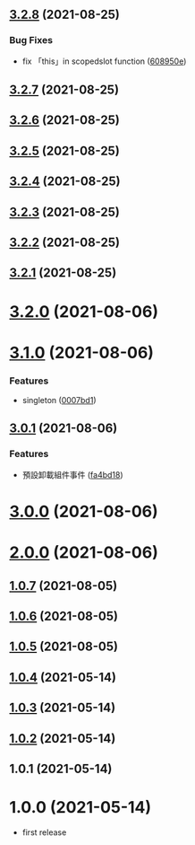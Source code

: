 ## [3.2.8](https://github.com/dylan237/vuejs-dynamic-component/compare/v3.2.7...v3.2.8) (2021-08-25)


### Bug Fixes

* fix 「this」in  scopedslot function ([608950e](https://github.com/dylan237/vuejs-dynamic-component/commit/608950ec10579d45e3d4c824fc17f9fe5115b48c))



## [3.2.7](https://github.com/dylan237/vuejs-dynamic-component/compare/v3.2.6...v3.2.7) (2021-08-25)



## [3.2.6](https://github.com/dylan237/vuejs-dynamic-component/compare/v3.2.5...v3.2.6) (2021-08-25)



## [3.2.5](https://github.com/dylan237/vuejs-dynamic-component/compare/v3.2.4...v3.2.5) (2021-08-25)



## [3.2.4](https://github.com/dylan237/vuejs-dynamic-component/compare/v3.2.1...v3.2.4) (2021-08-25)



## [3.2.3](https://github.com/dylan237/vuejs-dynamic-component/compare/v3.2.1...v3.2.3) (2021-08-25)



## [3.2.2](https://github.com/dylan237/vuejs-dynamic-component/compare/v0.1.1...v3.2.2) (2021-08-25)



## [3.2.1](https://github.com/dylan237/vuejs-dynamic-component/compare/v3.2.0...v3.2.1) (2021-08-25)



# [3.2.0](https://github.com/dylan237/vuejs-dynamic-component/compare/v3.1.0...v3.2.0) (2021-08-06)



# [3.1.0](https://github.com/dylan237/vuejs-dynamic-component/compare/v3.0.1...v3.1.0) (2021-08-06)


### Features

* singleton ([0007bd1](https://github.com/dylan237/vuejs-dynamic-component/commit/0007bd16565fc7fa203e6277d4bbee330632d9e8))



## [3.0.1](https://github.com/dylan237/vuejs-dynamic-component/compare/v3.0.0...v3.0.1) (2021-08-06)

### Features

- 預設卸載組件事件 ([fa4bd18](https://github.com/dylan237/vuejs-dynamic-component/commit/fa4bd1862b094e327da5b83789cdc8d790f04684))

# [3.0.0](https://github.com/dylan237/vuejs-dynamic-component/compare/v2.0.0...v3.0.0) (2021-08-06)

# [2.0.0](https://github.com/dylan237/vuejs-dynamic-component/compare/v1.0.7...v2.0.0) (2021-08-06)

## [1.0.7](https://github.com/dylan237/vuejs-dynamic-component/compare/v1.0.6...v1.0.7) (2021-08-05)

## [1.0.6](https://github.com/dylan237/vuejs-dynamic-component/compare/v1.0.4...v1.0.6) (2021-08-05)

## [1.0.5](https://github.com/dylan237/vuejs-dynamic-component/compare/v1.0.4...v1.0.5) (2021-08-05)

## [1.0.4](https://github.com/dylan237/vuejs-dynamic-component/compare/v1.0.3...v1.0.4) (2021-05-14)

## [1.0.3](https://github.com/dylan237/vuejs-dynamic-component/compare/v1.0.2...v1.0.3) (2021-05-14)

## [1.0.2](https://github.com/dylan237/vuejs-dynamic-component/compare/v1.0.1...v1.0.2) (2021-05-14)

## 1.0.1 (2021-05-14)

# 1.0.0 (2021-05-14)

- first release
